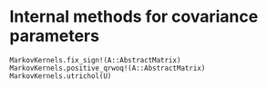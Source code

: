 # Internal methods for covariance parameters 

```@docs
MarkovKernels.fix_sign!(A::AbstractMatrix)
MarkovKernels.positive_qrwoq!(A::AbstractMatrix)
MarkovKernels.utrichol(U)
```